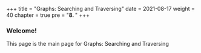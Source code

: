 +++
title = "Graphs: Searching and Traversing"
date = 2021-08-17
weight = 40
chapter = true
pre = "<b>8.  </b>"
+++
### Welcome!
This page is the main page for Graphs: Searching and Traversing
